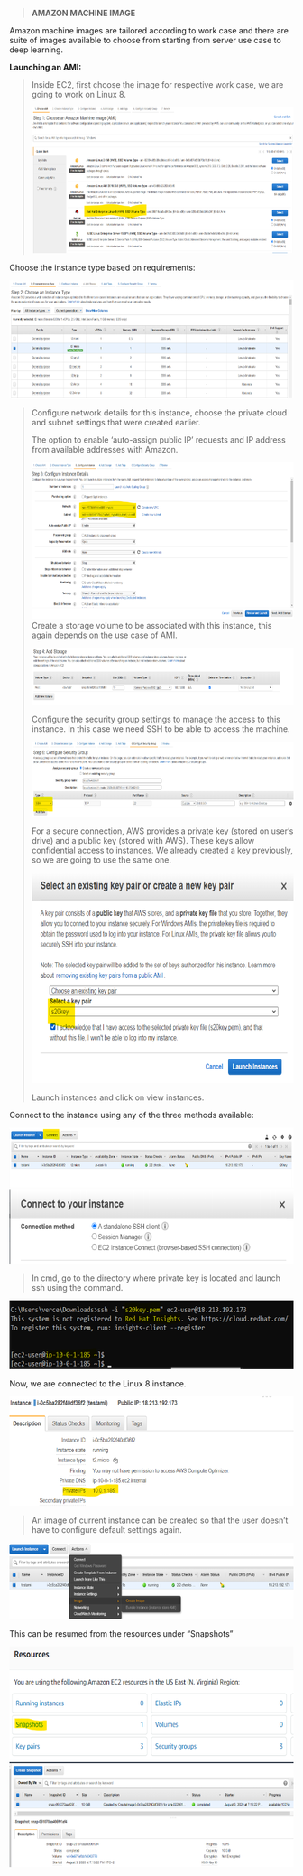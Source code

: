 > **AMAZON MACHINE IMAGE**

Amazon machine images are tailored according to work case and there are
suite of images available to choose from starting from server use case
to deep learning.

**Launching an AMI:**

> Inside EC2, first choose the image for respective work case, we are
> going to work on Linux 8.
>
> <img src="./media/image1.png" style="width:6.5in;height:2.7in" />

Choose the instance type based on requirements:

<img src="./media/image2.png" style="width:6.5in;height:2.17431in" />

> Configure network details for this instance, choose the private cloud
> and subnet settings that were created earlier.
>
> The option to enable ‘auto-assign public IP’ requests and IP address
> from available addresses with Amazon.
>
> <img src="./media/image3.png" style="width:6.5in;height:2.90069in" />Create
> a storage volume to be associated with this instance, this again
> depends on the use case of AMI.
>
> <img src="./media/image4.png" style="width:6.5in;height:1.04375in" />
>
> Configure the security group settings to manage the access to this
> instance. In this case we need SSH to be able to access the machine.
>
> <img src="./media/image5.png" style="width:6.5in;height:1.3875in" />
>
> For a secure connection, AWS provides a private key (stored on user’s
> drive) and a public key (stored with AWS). These keys allow
> confidential access to instances. We already created a key previously,
> so we are going to use the same one.
>
> <img src="./media/image6.png" style="width:6.43389in;height:3.892in" />
>
> Launch instances and click on view instances.

Connect to the instance using any of the three methods available:

<img src="./media/image7.png" style="width:6.5in;height:1.09653in" />

<img src="./media/image8.png" style="width:6.5in;height:1.37778in" />

> In cmd, go to the directory where private key is located and launch
> ssh using the command.

<img src="./media/image9.png" style="width:6.1422in;height:1.27511in" />

Now, we are connected to the Linux 8 instance.

<img src="./media/image10.png" style="width:6.5in;height:2.01736in" />

> An image of current instance can be created so that the user doesn’t
> have to configure default settings again.

<img src="./media/image11.png" style="width:6.5in;height:1.41944in" />

This can be resumed from the resources under “Snapshots”

<img src="./media/image12.png" style="width:6.39222in;height:2.10018in" />

<img src="./media/image13.png" style="width:6.5in;height:1.93611in" />
